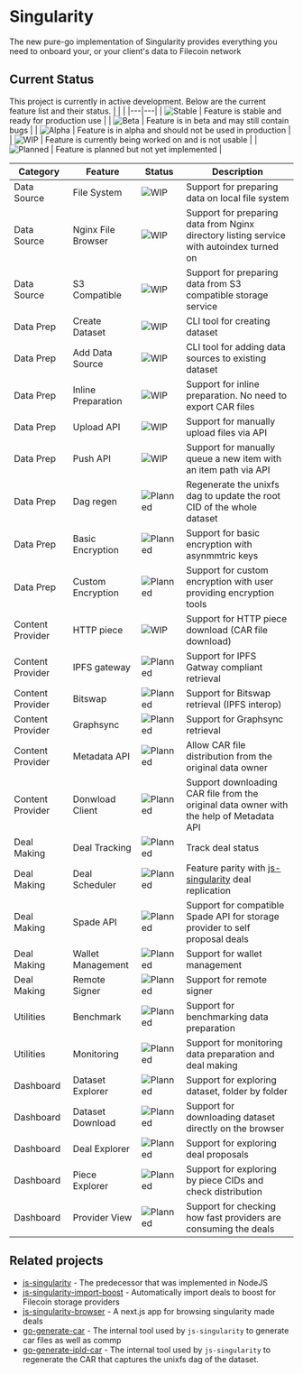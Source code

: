 # Singularity
The new pure-go implementation of Singularity provides everything you need to onboard your, or your client's data to Filecoin network

## Current Status
This project is currently in active development. Below are the current feature list and their status.
|   |   |
|---|---|
| ![Stable](https://img.shields.io/badge/-Stable-brightgreen) | Feature is stable and ready for production use |
| ![Beta](https://img.shields.io/badge/-Beta-yellow) | Feature is in beta and may still contain bugs |
| ![Alpha](https://img.shields.io/badge/-Alpha-red) | Feature is in alpha and should not be used in production |
| ![WIP](https://img.shields.io/badge/-WIP-blue) | Feature is currently being worked on and is not usable |
| ![Planned](https://img.shields.io/badge/-Planned-lightgrey) | Feature is planned but not yet implemented |

| Category | Feature | Status | Description |
| --- | --- | --- | --- |
| Data Source | File System | ![WIP](https://img.shields.io/badge/-WIP-blue) | Support for preparing data on local file system |
| Data Source | Nginx File Browser | ![WIP](https://img.shields.io/badge/-WIP-blue) | Support for preparing data from Nginx directory listing service with autoindex turned on |
| Data Source | S3 Compatible | ![WIP](https://img.shields.io/badge/-WIP-blue) | Support for preparing data from S3 compatible storage service |
| Data Prep | Create Dataset | ![WIP](https://img.shields.io/badge/-WIP-blue) | CLI tool for creating dataset |
| Data Prep | Add Data Source | ![WIP](https://img.shields.io/badge/-WIP-blue) | CLI tool for adding data sources to existing dataset |
| Data Prep | Inline Preparation | ![WIP](https://img.shields.io/badge/-WIP-blue) | Support for inline preparation. No need to export CAR files |
| Data Prep | Upload API | ![WIP](https://img.shields.io/badge/-WIP-blue) | Support for manually upload files via API |
| Data Prep | Push API | ![WIP](https://img.shields.io/badge/-WIP-blue) | Support for manually queue a new item with an item path via API |
| Data Prep | Dag regen | ![Planned](https://img.shields.io/badge/-Planned-lightgrey) | Regenerate the unixfs dag to update the root CID of the whole dataset |
| Data Prep | Basic Encryption | ![Planned](https://img.shields.io/badge/-Planned-lightgrey) | Support for basic encryption with asynmmtric keys |
| Data Prep | Custom Encryption | ![Planned](https://img.shields.io/badge/-Planned-lightgrey) | Support for custom encryption with user providing encryption tools |
| Content Provider | HTTP piece | ![WIP](https://img.shields.io/badge/-WIP-blue) | Support for HTTP piece download (CAR file download) |
| Content Provider | IPFS gateway | ![Planned](https://img.shields.io/badge/-Planned-lightgrey) | Support for IPFS Gatway compliant retrieval |
| Content Provider | Bitswap | ![Planned](https://img.shields.io/badge/-Planned-lightgrey)| Support for Bitswap retrieval (IPFS interop) |
| Content Provider | Graphsync | ![Planned](https://img.shields.io/badge/-Planned-lightgrey) | Support for Graphsync retrieval |
| Content Provider | Metadata API | ![Planned](https://img.shields.io/badge/-Planned-lightgrey) | Allow CAR file distribution from the original data owner |
| Content Provider | Donwload Client | ![Planned](https://img.shields.io/badge/-Planned-lightgrey) | Support downloading CAR file from the original data owner with the help of Metadata API |
| Deal Making | Deal Tracking | ![Planned](https://img.shields.io/badge/-Planned-lightgrey) | Track deal status |
| Deal Making | Deal Scheduler | ![Planned](https://img.shields.io/badge/-Planned-lightgrey) | Feature parity with [js-singularity](https://github.com/tech-greedy/singularity/tree/main#deal-replication) deal replication |
| Deal Making | Spade API | ![Planned](https://img.shields.io/badge/-Planned-lightgrey) | Support for compatible Spade API for storage provider to self proposal deals |
| Deal Making | Wallet Management | ![Planned](https://img.shields.io/badge/-Planned-lightgrey) | Support for wallet management |
| Deal Making | Remote Signer | ![Planned](https://img.shields.io/badge/-Planned-lightgrey) | Support for remote signer |
| Utilities | Benchmark | ![Planned](https://img.shields.io/badge/-Planned-lightgrey) | Support for benchmarking data preparation |
| Utilities | Monitoring | ![Planned](https://img.shields.io/badge/-Planned-lightgrey) | Support for monitoring data preparation and deal making |
| Dashboard | Dataset Explorer | ![Planned](https://img.shields.io/badge/-Planned-lightgrey) | Support for exploring dataset, folder by folder |
| Dashboard | Dataset Download | ![Planned](https://img.shields.io/badge/-Planned-lightgrey) | Support for downloading dataset directly on the browser |
| Dashboard | Deal Explorer | ![Planned](https://img.shields.io/badge/-Planned-lightgrey) | Support for exploring deal proposals |
| Dashboard | Piece Explorer | ![Planned](https://img.shields.io/badge/-Planned-lightgrey) | Support for exploring by piece CIDs and check distribution |
| Dashboard | Provider View | ![Planned](https://img.shields.io/badge/-Planned-lightgrey) | Support for checking how fast providers are consuming the deals |


## Related projects
- [js-singularity](https://github.com/tech-greedy/singularity) -
The predecessor that was implemented in NodeJS
- [js-singularity-import-boost](https://github.com/tech-greedy/singularity-import) -
Automatically import deals to boost for Filecoin storage providers
- [js-singularity-browser](https://github.com/tech-greedy/singularity-browser) -
A next.js app for browsing singularity made deals
- [go-generate-car](https://github.com/tech-greedy/generate-car) -
The internal tool used by `js-singularity` to generate car files as well as commp
- [go-generate-ipld-car](https://github.com/tech-greedy/generate-car#generate-ipld-car) -
The internal tool used by `js-singularity` to regenerate the CAR that captures the unixfs dag of the dataset.

